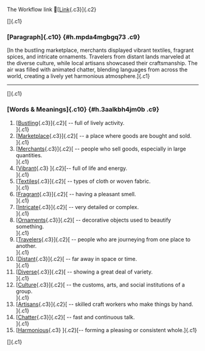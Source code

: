 The Workflow link
👏[[Link](https://www.google.com/url?q=http://www.google.com&sa=D&source=editors&ust=1757716661837426&usg=AOvVaw1eo9y80R1nRO5G91lXKodu){.c3}]{.c2}

[]{.c1}

### [Paragraph]{.c10} {#h.mpda4mgbgq73 .c9}

[In the bustling marketplace, merchants displayed vibrant textiles,
fragrant spices, and intricate ornaments. Travelers from distant lands
marveled at the diverse culture, while local artisans showcased their
craftsmanship. The air was filled with animated chatter, blending
languages from across the world, creating a lively yet harmonious
atmosphere.]{.c1}

------------------------------------------------------------------------

[]{.c1}

### [Words & Meanings]{.c10} {#h.3aalkbh4jm0b .c9}

1.  [[Bustling](https://www.google.com/url?q=http://www.google.com&sa=D&source=editors&ust=1757716661838014&usg=AOvVaw1f0wITHj5ILcHyCOgGUcOM){.c3}]{.c2}[ --
    full of lively activity.\
    ]{.c1}
2.  [[Marketplace](https://www.google.com/url?q=http://www.google.com&sa=D&source=editors&ust=1757716661838135&usg=AOvVaw0mMVPsTy7Nfo8plKe7FBZn){.c3}]{.c2}[ --
    a place where goods are bought and sold.\
    ]{.c1}
3.  [[Merchants](https://www.google.com/url?q=http://www.google.com&sa=D&source=editors&ust=1757716661838241&usg=AOvVaw3w8XomX6PVNSG4ew-NVYUE){.c3}]{.c2}[ --
    people who sell goods, especially in large quantities.\
    ]{.c1}
4.  [[Vibrant](https://www.google.com/url?q=http://www.google.com&sa=D&source=editors&ust=1757716661838381&usg=AOvVaw04UgjDLMJVlJ4RcyaMkrEg){.c3}
    ]{.c2}[-- full of life and energy.\
    ]{.c1}
5.  [[Textiles](https://www.google.com/url?q=http://www.google.com&sa=D&source=editors&ust=1757716661838468&usg=AOvVaw36B1AKnmAOmoegEr8UZMhU){.c3}]{.c2}[ --
    types of cloth or woven fabric.\
    ]{.c1}
6.  [[Fragrant](https://www.google.com/url?q=http://www.google.com&sa=D&source=editors&ust=1757716661838563&usg=AOvVaw3qWqDislr1BUilxS3Bhqh5){.c3}]{.c2}[ --
    having a pleasant smell.\
    ]{.c1}
7.  [[Intricate](https://www.google.com/url?q=http://www.google.com&sa=D&source=editors&ust=1757716661838651&usg=AOvVaw2RivM5iMxEBEzjwW4FrZoV){.c3}]{.c2}[ --
    very detailed or complex.\
    ]{.c1}
8.  [[Ornaments](https://www.google.com/url?q=http://www.google.com&sa=D&source=editors&ust=1757716661838745&usg=AOvVaw1RmXMlC4kwLhxhp79PM4EV){.c3}]{.c2}[ --
    decorative objects used to beautify something.\
    ]{.c1}
9.  [[Travelers](https://www.google.com/url?q=http://www.google.com&sa=D&source=editors&ust=1757716661838857&usg=AOvVaw0UCuJ8-eQzUJdeqJRS8UcA){.c3}]{.c2}[ --
    people who are journeying from one place to another.\
    ]{.c1}
10. [[Distant](https://www.google.com/url?q=http://www.google.com&sa=D&source=editors&ust=1757716661838964&usg=AOvVaw0BZhl2EhReaC-z-uwuBoaL){.c3}]{.c2}[ --
    far away in space or time.\
    ]{.c1}
11. [[Diverse](https://www.google.com/url?q=http://www.google.com&sa=D&source=editors&ust=1757716661839051&usg=AOvVaw2dlANS-xhcfpmkUguvCIJY){.c3}]{.c2}[ --
    showing a great deal of variety.\
    ]{.c1}
12. [[Culture](https://www.google.com/url?q=http://www.google.com&sa=D&source=editors&ust=1757716661839141&usg=AOvVaw329mNXriGdZ5A_VQe_xNR1){.c3}]{.c2}[ --
    the customs, arts, and social institutions of a group.\
    ]{.c1}
13. [[Artisans](https://www.google.com/url?q=http://www.google.com&sa=D&source=editors&ust=1757716661839304&usg=AOvVaw3ZAAw7IPnNqxgBpvY1rJwS){.c3}]{.c2}[ --
    skilled craft workers who make things by hand.\
    ]{.c1}
14. [[Chatter](https://www.google.com/url?q=http://www.google.com&sa=D&source=editors&ust=1757716661839424&usg=AOvVaw3DdjrkQSMVppzkRGPAqlwD){.c3}]{.c2}[ --
    fast and continuous talk.\
    ]{.c1}
15. [[Harmonious](https://www.google.com/url?q=http://www.google.com&sa=D&source=editors&ust=1757716661839517&usg=AOvVaw2XGQZMtiahQ6VPmo_QnMvi){.c3}
    ]{.c2}[-- forming a pleasing or consistent whole.]{.c1}

[]{.c1}
